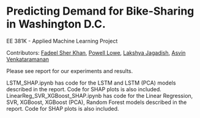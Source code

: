 # Predicting Demand for Bike-Sharing in Washington D.C. 
EE 381K - Applied Machine Learning Project

Contributors: [Fadeel Sher Khan](https://github.com/fadeelkhan), [Powell Lowe](https://github.com/powelllowe), [Lakshya Jagadish](https://github.com/lakshyaj02), [Asvin Venkataramanan](https://github.com/asvin-kumar)

Please see report for our experiments and results. 

LSTM_SHAP.ipynb has code for the LSTM and LSTM (PCA) models described in the report. Code for SHAP plots is also included.  
LinearReg_SVR_XGBoost_SHAP.ipynb has code for the Linear Regression, SVR, XGBoost, XGBoost (PCA), Random Forest models described in the report. Code for SHAP plots is also included.  


